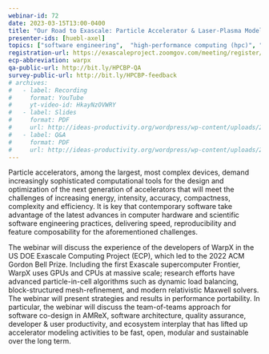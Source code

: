 ```yaml
---
webinar-id: 72
date: 2023-03-15T13:00-0400
title: "Our Road to Exascale: Particle Accelerator & Laser-Plasma Modeling"
presenter-ids: [huebl-axel]
topics: ["software engineering",  "high-performance computing (hpc)", "performance at leadership computing facilities", "performance portability", "strategies for more effective teams", “online learning”]
registration-url: https://exascaleproject.zoomgov.com/meeting/register/vJItc-ihqzwoG0lIl3IHQtifYVYUyDVSZWQ
ecp-abbreviation: warpx
qa-public-url: http://bit.ly/HPCBP-QA
survey-public-url: http://bit.ly/HPCBP-feedback
# archives:
#   - label: Recording
#     format: YouTube
#     yt-video-id: HkayNzOVWRY
#   - label: Slides
#     format: PDF
#     url: http://ideas-productivity.org/wordpress/wp-content/uploads/2023/01/hpcbp-071-openscapes.pdf
#   - label: Q&A
#     format: PDF
#     url: http://ideas-productivity.org/wordpress/wp-content/uploads/2023/01/hpcbp-071-openscapes-qa.pdf
---
```

Particle accelerators, among the largest, most complex devices, demand increasingly sophisticated computational tools for the design and optimization of the next generation of accelerators that will meet the challenges of increasing energy, intensity, accuracy, compactness, complexity and efficiency. It is key that contemporary software take advantage of the latest advances in computer hardware and scientific software engineering practices, delivering speed, reproducibility and feature composability for the aforementioned challenges.

The webinar will discuss the experience of the developers of WarpX in the US DOE Exascale Computing Project (ECP), which led to the 2022 ACM Gordon Bell Prize. Including the first Exascale supercomputer Frontier, WarpX uses GPUs and CPUs at massive scale; research efforts have advanced particle-in-cell algorithms such as dynamic load balancing, block-structured mesh-refinement, and modern relativistic Maxwell solvers. The webinar will present strategies and results in performance portability. In particular, the webinar will discuss the team-of-teams approach for software co-design in AMReX, software architecture, quality assurance, developer & user productivity, and ecosystem interplay that has lifted up accelerator modeling activities to be fast, open, modular and sustainable over the long term.
